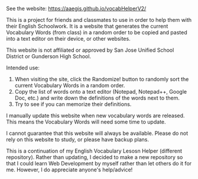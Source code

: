 See the website: https://aaegis.github.io/vocabHelperV2/

This is a project for friends and classmates to use in order to help them with their English Schoolwork. It is a website that generates
the current Vocabulary Words (from class) in a random order to be copied and pasted into a text editor on their device, or other websites.

This website is not affiliated or approved by San Jose Unified School District or Gunderson High School.

Intended use:
1. When visiting the site, click the Randomize! button to randomly sort the current Vocabulary Words in a random order.
2. Copy the list of words onto a text editor (Notepad, Notepad++, Google Doc, etc.) and write down the definitions of the words next to them.
3. Try to see if you can memorize their definitions.

I manually update this website when new vocabulary words are released. This means the Vocabulary Words will need some time to update.

I cannot guarantee that this website will always be available. Please do not rely on this website to study, or please have backup plans.

This is a continuation of my English Vocabulary Lesosn Helper (different repository). Rather than updating, I decided to make a new repository
so that I could learn Web Development by myself rather than let others do it for me. However, I do appreciate anyone's help/advice!
